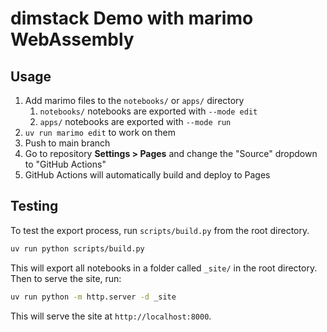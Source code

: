 # dimstack Demo with marimo WebAssembly

## Usage

1. Add marimo files to the `notebooks/` or `apps/` directory
   1. `notebooks/` notebooks are exported with `--mode edit`
   2. `apps/` notebooks are exported with `--mode run`
2. `uv run marimo edit` to work on them
3. Push to main branch
4. Go to repository **Settings > Pages** and change the "Source" dropdown to "GitHub Actions"
5. GitHub Actions will automatically build and deploy to Pages

## Testing

To test the export process, run `scripts/build.py` from the root directory.

```bash
uv run python scripts/build.py
```

This will export all notebooks in a folder called `_site/` in the root directory. Then to serve the site, run:

```bash
uv run python -m http.server -d _site
```

This will serve the site at `http://localhost:8000`.
